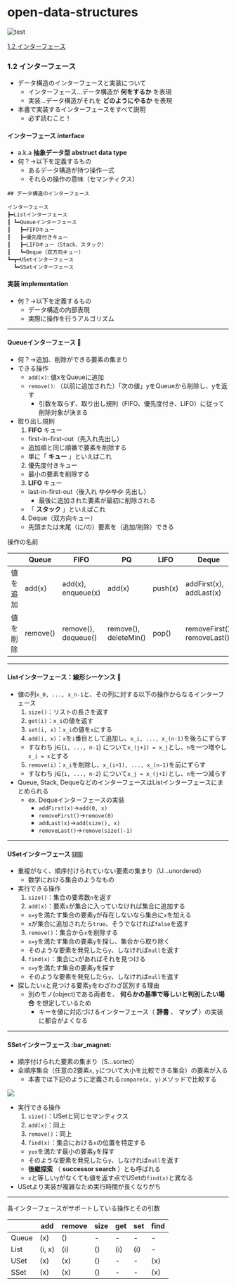 # open-data-structures
![test](https://cdn.shopify.com/s/files/1/1634/7169/products/cover-0_160x.png?v=1531786466)

[1.2 インターフェース](#12-インターフェース)

### 1.2 インターフェース
- データ構造のインターフェースと実装について
  - インターフェース…データ構造が **何をするか** を表現
  - 実装…データ構造がそれを **どのようにやるか** を表現
- 本書で実装するインターフェースをすべて説明
  - 必ず読むこと！

#### インターフェース interface
- a.k.a **抽象データ型 abstruct data type**
- 何？→以下を定義するもの
  - あるデータ構造が持つ操作一式
  - それらの操作の意味（セマンティクス）

```
## データ構造のインターフェース

インターフェース
┣━Listインターフェース
┃ ┗━Queueインターフェース
┃   ┣━FIFOキュー
┃   ┣━優先度付きキュー
┃   ┣━LIFOキュー（Stack、スタック）
┃   ┗━Deque（双方向キュー）
┗━┳━USetインターフェース
  ┗━SSetインターフェース

```

#### 実装 implementation
- 何？→以下を定義するもの
  - データ構造の内部表現
  - 実際に操作を行うアルゴリズム

---
#### Queueインターフェース :cucumber: 
- 何？→追加、削除ができる要素の集まり
- できる操作
  - `add(x)`: 値xをQueueに追加
  - `remove()`: （以前に追加された）「次の値」yをQueueから削除し、yを返す
    - 引数を取らず、取り出し規則（FIFO、優先度付き、LIFO）に従って削除対象が決まる
- 取り出し規則
  1. **FIFO** キュー
    - first-in-first-out（先入れ先出し）
     - 追加順と同じ順番で要素を削除する
    - 単に「 **キュー** 」といえばこれ
  2. 優先度付きキュー
    - 最小の要素を削除する
  3. **LIFO** キュー
    - last-in-first-out（後入れ ~~サクサク~~ 先出し）
      - 最後に追加された要素が最初に削除される
    - 「 **スタック** 」といえばこれ
  4. Deque（双方向キュー）
    - 先頭または末尾（に/の）要素を（追加/削除）できる

操作の名前

||Queue|FIFO|PQ|LIFO|Deque|
|---|---|---|---|---|---|
|値を追加|add(x)|add(x), enqueue(x)|add(x)|push(x)|addFirst(x), addLast(x)|
|値を削除|remove()|remove(), dequeue()|remove(), deleteMin()|pop()|removeFirst(), removeLast()|

---
#### Listインターフェース：線形シーケンス :bicyclist: 
- 値の列`x_0, ..., x_n-1`と、その列に対する以下の操作からなるインターフェース
  1. `size()`：リストの長さを返す
  2. `get(i)`：`x_i`の値を返す
  3. `set(i, x)`：`x_i`の値を`x`にする
  4. `add(i, x)`：`x`を`i`番目として追加し、`x_i, ..., x_(n-1)`を後ろにずらす
    - すなわち j∈{`i, ..., n-1`} について`x_(j+1) = x_j`とし、`n`を一つ増やし`x_i = x`とする
  5. `remove(i)`：`x_i`を削除し、`x_(i+1), ..., x_(n-1)`を前にずらす
    - すなわち j∈{`i, ..., n-2`} について`x_j = x_(j+1)`とし、`n`を一つ減らす
- Queue, Stack, DequeなどのインターフェースはListインターフェースにまとめられる
  - ex. Dequeインターフェースの実装
    - `addFirst(x)`→`add(0, x)`
    - `removeFirst()`→`remove(0)`
    - `addLast(x)`→`add(size(), x)`
    - `removeLast()`→`remove(size()-1)`

---
#### USetインターフェース :us:
- 重複がなく、順序付けられていない要素の集まり（U…unordered）
  - 数学における集合のようなもの
- 実行できる操作
  1. `size()`：集合の要素数`n`を返す
  2. `add(x)`：要素`x`が集合に入っていなければ集合に追加する
    - `x=y`を満たす集合の要素`y`が存在しないなら集合に`x`を加える
    - `x`が集合に追加されたら`true`、そうでなければ`false`を返す
  3. `remove()`：集合から`x`を削除する
    - `x=y`を満たす集合の要素`y`を探し、集合から取り除く
    - そのような要素を発見したら`y`、しなければ`null`を返す
  4. `find(x)`：集合に`x`があればそれを見つける
    - `x=y`を満たす集合の要素`y`を探す
    - そのような要素を発見したら`y`、しなければ`null`を返す
- 探したい`x`と見つける要素`y`をわざわざ区別する理由
  - 別のモノ(object)である両者を、 __何らかの基準で等しいと判別したい場合__ を想定しているため
    - キーを値に対応づけるインターフェース（ **辞書** 、 **マップ** ）の実装に都合がよくなる

---
#### SSetインターフェース :bar_magnet: 
- 順序付けられた要素の集まり（S…sorted）
- 全順序集合（任意の2要素`x`, `y`について大小を比較できる集合）の要素が入る
  - 本書では下記のように定義される`compare(x, y)`メソッドで比較する

<img src="https://latex.codecogs.com/gif.latex?compare(x,&space;y)&space;=&space;\left\{&space;\begin{array}{rcl}&space;<0&space;&&space;if&space;&&space;x<y\\\&space;>0&space;&&space;if&space;&&space;x>y&space;\\\&space;=0&space;&&space;if&space;&&space;x=y&space;\end{array}&space;\right."/>

- 実行できる操作
  1. `size()`：USetと同じセマンティクス
  2. `add(x)`：同上
  3. `remove()`：同上
  4. `find(x)`：集合における`x`の位置を特定する
    - `y≥x`を満たす最小の要素`y`を探す
    - そのような要素を発見したら`y`、しなければ`null`を返す
    - **後継探索** （ **successor search** ）とも呼ばれる
    - `x`と等しい`y`がなくても値を返す点でUSetの`find(x)`と異なる
- USetより実装が複雑なため実行時間が長くなりがち

---
各インターフェースがサポートしている操作とその引数

||add|remove|size|get|set|find|
|---|---|---|---|---|---|---|
|Queue|(x)|()|-|-|-|-|
|List|(i, x)|(i)|()|(i)|(i)|-|
|USet|(x)|(x)|()|-|-|(x)|
|SSet|(x)|(x)|()|-|-|(x)|
